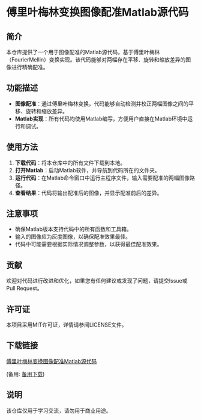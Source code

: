 # 傅里叶梅林变换图像配准Matlab源代码

## 简介

本仓库提供了一个用于图像配准的Matlab源代码，基于傅里叶梅林（FourierMellin）变换实现。该代码能够对两幅存在平移、旋转和缩放差异的图像进行精确配准。

## 功能描述

- **图像配准**：通过傅里叶梅林变换，代码能够自动检测并校正两幅图像之间的平移、旋转和缩放差异。
- **Matlab实现**：所有代码均使用Matlab编写，方便用户直接在Matlab环境中运行和调试。

## 使用方法

1. **下载代码**：将本仓库中的所有文件下载到本地。
2. **打开Matlab**：启动Matlab软件，并导航到代码所在的文件夹。
3. **运行代码**：在Matlab命令窗口中运行主程序文件，输入需要配准的两幅图像路径。
4. **查看结果**：代码将输出配准后的图像，并显示配准前后的差异。

## 注意事项

- 确保Matlab版本支持代码中的所有函数和工具箱。
- 输入的图像应为灰度图像，以确保配准效果最佳。
- 代码中可能需要根据实际情况调整参数，以获得最佳配准效果。

## 贡献

欢迎对代码进行改进和优化，如果您有任何建议或发现了问题，请提交Issue或Pull Request。

## 许可证

本项目采用MIT许可证，详情请参阅LICENSE文件。

## 下载链接
[傅里叶梅林变换图像配准Matlab源代码](https://pan.quark.cn/s/26ce6adee5f9) 

(备用: [备用下载](https://pan.baidu.com/s/1ZsiTl53gOnKSMHlSNE9fJQ?pwd=1234))

## 说明

该仓库仅用于学习交流，请勿用于商业用途。
